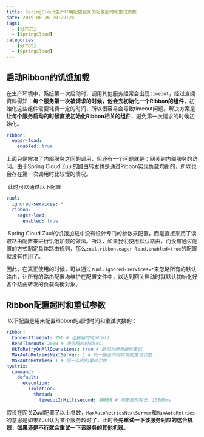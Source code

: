```yaml
---
title: SpringCloud生产环境配置服务的配置超时和重试参数
date: 2019-08-26 20:29:24
tags:
  - [分布式]
  - [SpringCloud]
categories:
  - [分布式]
  - [SpringCloud]
---
```


## 启动Ribbon的饥饿加载

​		在生产环境中，系统第一次启动时，调用其他服务经常会出现`timeout`，经过查阅资料得知：**每个服务第一次被请求的时候，他会去初始化一个Ribbon的组件**，初始化这些组件需要耗费一定的时间，所以很容易会导致timeout问题。解决方案是**让每个服务启动的时候直接初始化Ribbon相关的组件**，避免第一次请求的时候初始化。

```yml
ribbon:
  eager-load:
    enabled: true
```

​		上面只是解决了内部服务之间的调用，但还有一个问题就是：网关到内部服务的访问。由于Spring Cloud Zuul的路由转发也是通过Ribbon实现负载均衡的，所以也会存在第一次调用时比较慢的情况。

​		此时可以通过以下配置

```yaml
zuul:
  ignored-services: *
  ribbon:
    eager-load:
      enabled: true
```

​		Spring Cloud Zuul的饥饿加载中没有设计专门的参数来配置，而是直接采用了读取路由配置来进行饥饿加载的做法。所以，如果我们使用默认路由，而没有通过配置的方式制定具体路由规则，那么`zuul.ribbon.eager-load.enabled=true`的配置就没有作用了。

​		因此，在真正使用的时候，可以通过`zuul.ignored-services=*`来忽略所有的默认路由，让所有的路由配置均维护在配置文件中，以达到网关启动时就默认初始化好各个路由转发的负载均衡对象。

## Ribbon配置超时和重试参数

​		以下配置是用来配置Ribbon的超时时间和重试次数的：

```yaml
ribbon:
  ConnectTimeout: 250 # 连接超时时间(ms)
  ReadTimeout: 2000 # 通信超时时间(ms)
  OkToRetryOnAllOperations: true # 是否对所有操作重试
  MaxAutoRetriesNextServer: 1 # 同一服务不同实例的重试次数
  MaxAutoRetries: 1 # 同一实例的重试次数
hystrix:
  command:
    default:
      execution:
        isolation:
          thread:
            timeoutInMillisecond: 10000 # 熔断超时时长：10000ms
```

​		假设在网关Zuul配置了以上参数，`MaxAutoRetriesNextServer`和`MaxAutoRetries`的意思是如果Zuul认为某个服务超时了，此时**会先重试一下该服务对应的这台机器，如果还是不行就会重试一下该服务的其他机器。**

